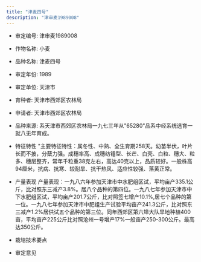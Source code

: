 ```yaml
---
title: "津麦四号"
description: "津审麦1989008"
---
```

* 审定编号:  津审麦1989008

*  作物名称:  小麦

*  品种名称:  津麦四号

*  审定年份:  1989

*  审定单位:  天津市

* 育种者:  天津市西郊区农林局

*  申请者:  天津市西郊区农林局

*  品种来源:  系天津市西郊区农林局一九七三年从"65280"品系中经系统选育一就八无年育成。

*  特征特性
"主要特征特性：属冬性、中熟、全生育期258天。幼苗半伏，叶片长而不披，分蘖力强。成穗率高、成穗纺锤型、长芒、白壳、白粒、穗大、粒多、穗层整齐，常年千粒重38克左右，高达40克以上，品质较好。一般株高94厘米，抗病、抗寒、较耐旱、抗干热风、适应性较强、落黄正常。

*  产量表现
产量表现：一九八六年参加天津市中水肥组区试，平均亩产335.1公斤，比对照东三减产3.8%。居八个品种的第四位。一九八七年参加天津市中下水肥组区试，平均亩产201.7公斤，比对照签七增产10.1%,居七个品种的第一位。一九八七年参加天津市中肥组生产试验平均亩产241.3公斤，比对照东三减产1.2%居供试五个品种的第三位。同年西郊区第六埠大队旱地种植400亩，平均亩产225公斤比对照沧州一号增产17%一般亩产250-300公斤。最高达350公斤。

*  栽培技术要点


*  审定意见

